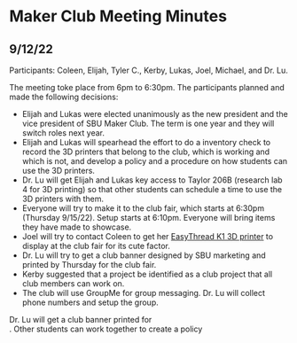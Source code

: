 # Maker Club Meeting Minutes

## 9/12/22
Participants: Coleen, Elijah, Tyler C., Kerby, Lukas, Joel, Michael, and Dr. Lu.

The meeting toke place from 6pm to 6:30pm. The participants planned and made
the following decisions:
* Elijah and Lukas were elected unanimously as the new president and the vice president
of SBU Maker Club. The term is one year and they will switch roles next year.
* Elijah and Lukas will spearhead the effort to do a inventory check to record
the 3D printers that belong to the club, which is working and which is not, and
develop a policy and a procedure on how students can use the 3D printers.
* Dr. Lu will get Elijah and Lukas key access to Taylor 206B (research lab 4 
for 3D printing) so that other students can schedule a time to use the 3D printers
with them.
* Everyone will try to make it to the club fair, which starts at 6:30pm
(Thursday 9/15/22). Setup starts at 6:10pm. Everyone will bring items they have
made to showcase.
* Joel will try to contact Coleen to get her 
[EasyThread K1 3D printer](https://www.easythreed.com/h-col-1492.html) to display
at the club fair for its cute factor.
* Dr. Lu will try to get a club banner designed by SBU marketing and printed by
Thursday for the club fair.
* Kerby suggested that a project be identified as a club project that all club 
members can work on.
* The club will use GroupMe for group messaging. Dr. Lu will collect phone
numbers and setup the group.


Dr. Lu will get a club banner printed for  
.
Other students can  work together to create a policy 


  